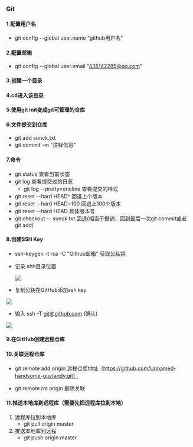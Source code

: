 ### Git

#### 1.配置用户名

- git config --global user.name "github用户名"

#### 2.配置邮箱

- git config --global user.email "435142285@qq.com"

#### 3.创建一个目录

#### 4.cd进入该目录

#### 5.使用git init变成git可管理的仓库

#### 6.文件提交到仓库

- git  add  sunck.txt
- git commit -m "注释信息"

#### 7.命令

- git status 查看当前状态
- git log 查看提交过的日志
  - git log --pretty=oneline 查看提交的样式
- git reset --hard HEAD^ 回退上个版本
- git reset --hard HEAD~100 回退上100个版本
- git reset --hard HEAD  具体版本号  
- git checkout -- sunck.txt   回退(相当于撤销，回到最后一次git commit或者git add)

#### 8.创建SSH Key

- ssh-keygen -t rsa -C "Github邮箱"  获取公私钥

- 记录.shh目录位置

  ![](C:\Users\Administrator\Desktop\andy\img\ssh.png)

- 复制公钥在GitHub添加ssh key

![](C:\Users\Administrator\Desktop\andy\img\GitHub.png)

- 输入 ssh -T git@github.com  (确认)

![](C:\Users\Administrator\Desktop\andy\img\ssh1.png)

#### 9.在GitHub创建远程仓库

#### 10.关联远程仓库

- git remote add origin 远程仓库地址（https://github.com/Unnamed-handsome-guy/andy.git）

- git remote rm origin 删除关联

#### 11.推送本地库到远程库（需要先把远程库拉到本地）

1. 远程库拉到本地库
   - git pull origin master
2. 推送本地库到远程
   - git push origin master